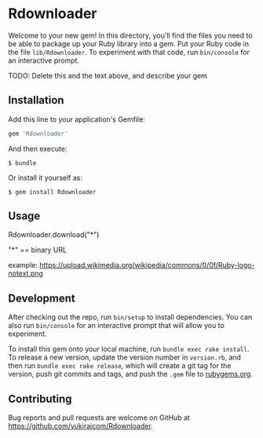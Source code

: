 # Rdownloader

Welcome to your new gem! In this directory, you'll find the files you need to be able to package up your Ruby library into a gem. Put your Ruby code in the file `lib/Rdownloader`. To experiment with that code, run `bin/console` for an interactive prompt.

TODO: Delete this and the text above, and describe your gem

## Installation

Add this line to your application's Gemfile:

```ruby
gem 'Rdownloader'
```

And then execute:

    $ bundle

Or install it yourself as:

    $ gem install Rdownloader

## Usage

Rdownloader.download("*")

"*" == binary URL

example: https://upload.wikimedia.org/wikipedia/commons/0/0f/Ruby-logo-notext.png

## Development

After checking out the repo, run `bin/setup` to install dependencies. You can also run `bin/console` for an interactive prompt that will allow you to experiment.

To install this gem onto your local machine, run `bundle exec rake install`. To release a new version, update the version number in `version.rb`, and then run `bundle exec rake release`, which will create a git tag for the version, push git commits and tags, and push the `.gem` file to [rubygems.org](https://rubygems.org).

## Contributing

Bug reports and pull requests are welcome on GitHub at https://github.com/yukiraicom/Rdownloader.

